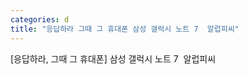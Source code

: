 ```yaml
---
categories: d
title: "응답하라 그때 그 휴대폰 삼성 갤럭시 노트 7  알럽피씨"
---
```

[응답하라, 그때 그 휴대폰] 삼성 갤럭시 노트 7&nbsp;&nbsp;알럽피씨